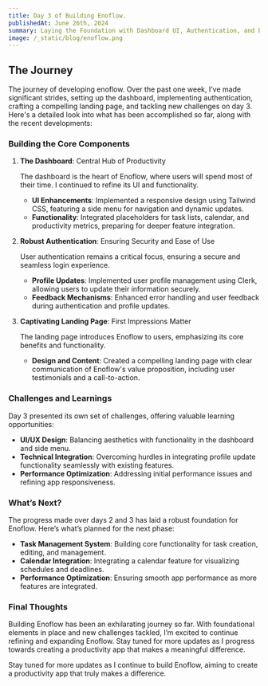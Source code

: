 ```yaml
---
title: Day 3 of Building Enoflow.
publishedAt: June 26th, 2024
summary: Laying the Foundation with Dashboard UI, Authentication, and Profile Updates
image: /_static/blog/enoflow.png
---
```


## The Journey

The journey of developing enoflow. Over the past one week, I’ve made significant strides, setting up the dashboard, implementing authentication, crafting a compelling landing page, and tackling new challenges on day 3. Here's a detailed look into what has been accomplished so far, along with the recent developments:

### Building the Core Components

1. **The Dashboard**: Central Hub of Productivity

   The dashboard is the heart of Enoflow, where users will spend most of their time. I continued to refine its UI and functionality.

   - **UI Enhancements**: Implemented a responsive design using Tailwind CSS, featuring a side menu for navigation and dynamic updates.
   - **Functionality**: Integrated placeholders for task lists, calendar, and productivity metrics, preparing for deeper feature integration.

2. **Robust Authentication**: Ensuring Security and Ease of Use

   User authentication remains a critical focus, ensuring a secure and seamless login experience.

   - **Profile Updates**: Implemented user profile management using Clerk, allowing users to update their information securely.
   - **Feedback Mechanisms**: Enhanced error handling and user feedback during authentication and profile updates.

3. **Captivating Landing Page**: First Impressions Matter

   The landing page introduces Enoflow to users, emphasizing its core benefits and functionality.

   - **Design and Content**: Created a compelling landing page with clear communication of Enoflow's value proposition, including user testimonials and a call-to-action.

### Challenges and Learnings

Day 3 presented its own set of challenges, offering valuable learning opportunities:

- **UI/UX Design**: Balancing aesthetics with functionality in the dashboard and side menu.
- **Technical Integration**: Overcoming hurdles in integrating profile update functionality seamlessly with existing features.
- **Performance Optimization**: Addressing initial performance issues and refining app responsiveness.

### What’s Next?

The progress made over days 2 and 3 has laid a robust foundation for Enoflow. Here’s what’s planned for the next phase:

- **Task Management System**: Building core functionality for task creation, editing, and management.
- **Calendar Integration**: Integrating a calendar feature for visualizing schedules and deadlines.
- **Performance Optimization**: Ensuring smooth app performance as more features are integrated.

### Final Thoughts

Building Enoflow has been an exhilarating journey so far. With foundational elements in place and new challenges tackled, I’m excited to continue refining and expanding Enoflow. Stay tuned for more updates as I progress towards creating a productivity app that makes a meaningful difference.

Stay tuned for more updates as I continue to build Enoflow, aiming to create a productivity app that truly makes a difference.
